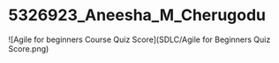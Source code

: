 # 5326923\_Aneesha\_M\_Cherugodu





![Agile for beginners Course Quiz Score](SDLC/Agile for Beginners Quiz Score.png)

